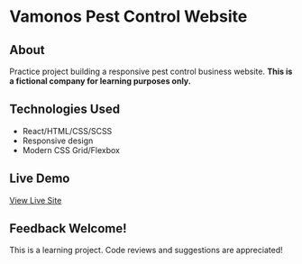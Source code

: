 # Vamonos Pest Control Website

## About
Practice project building a responsive pest control business website.
**This is a fictional company for learning purposes only.**

## Technologies Used
- React/HTML/CSS/SCSS
- Responsive design
- Modern CSS Grid/Flexbox

## Live Demo
[View Live Site](https://wehwayne2.github.io/vamonos_pest/)

## Feedback Welcome!
This is a learning project. Code reviews and suggestions are appreciated!